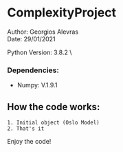 # ComplexityProject #

Author: Georgios Alevras \
Date: 29/01/2021


Python Version: 3.8.2 \
### Dependencies: ###
- Numpy: V.1.9.1


## How the code works: ##

    1. Initial object (Oslo Model)
    2. That's it


Enjoy the code!